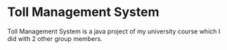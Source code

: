 # Toll Management System
Toll Management System is a java project of my university course which I did with 2 other group members.
